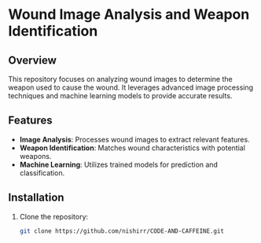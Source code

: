 # Wound Image Analysis and Weapon Identification

## Overview
This repository focuses on analyzing wound images to determine the weapon used to cause the wound. It leverages advanced image processing techniques and machine learning models to provide accurate results.

## Features
- **Image Analysis**: Processes wound images to extract relevant features.
- **Weapon Identification**: Matches wound characteristics with potential weapons.
- **Machine Learning**: Utilizes trained models for prediction and classification.

## Installation
1. Clone the repository:
   ```bash
   git clone https://github.com/nishirr/CODE-AND-CAFFEINE.git
